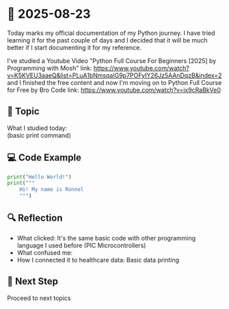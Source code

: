 # 📅 2025-08-23

Today marks my official documentation of my Python journey. I have tried learning it for
the past couple of days and I decided that it will be much better if
I start documenting it for my reference.

I've studied a Youtube Video "Python Full Course For Beginners [2025] by Programming with Mosh"
link: https://www.youtube.com/watch?v=K5KVEU3aaeQ&list=PLuA1bNmsqaIG9p7POFyIY26Jz5AAnDqzB&index=2
and I finished the free content and now I'm moving on to Python Full Course for Free by Bro Code
link: https://www.youtube.com/watch?v=ix9cRaBkVe0

## 📝 Topic

What I studied today:  
(basic print command)

## 💻 Code Example

```python
print("Hello World!")
print("""
    Hi! My name is Ronnel
    """)
```

## 🔍 Reflection

- What clicked:  It's the same basic code with other programming language I used before (PIC Microcontrollers)
- What confused me:  
- How I connected it to healthcare data:  Basic data printing

## 🎯 Next Step

Proceed to next topics
